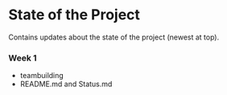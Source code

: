 # State of the Project

Contains updates about the state of the project (newest at top).

### Week 1

- teambuilding
- README.md and Status.md